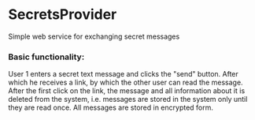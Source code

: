 # SecretsProvider
Simple web service for exchanging secret messages


### Basic functionality: 
User 1 enters a secret text message and clicks the "send" button. After which he receives a link, by which the other user can read the message. After the first click on the link, the message and all information about it is deleted from the system, i.e. messages are stored in the system only until they are read once. All messages are stored in encrypted form.